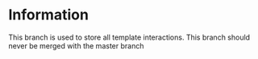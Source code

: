# Information

This branch is used to store all template interactions. This branch should never be merged with the master branch
